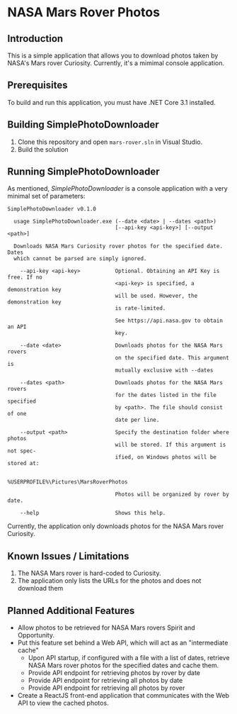 # NASA Mars Rover Photos

## Introduction

This is a simple application that allows you to download photos taken by
NASA's Mars rover Curiosity. Currently, it's a mimimal console application.

## Prerequisites

To build and run this application, you must have .NET Core 3.1 installed.

## Building SimplePhotoDownloader

1. Clone this repository and open `mars-rover.sln` in Visual Studio.
2. Build the solution

## Running SimplePhotoDownloader

As mentioned, _SimplePhotoDownloader_ is a console application with a very
minimal set of parameters:

```
SimplePhotoDownloader v0.1.0

  usage SimplePhotoDownloader.exe (--date <date> | --dates <path>)
                                  [--api-key <api-key>] [--output <path>]

  Downloads NASA Mars Curiosity rover photos for the specified date. Dates
  which cannot be parsed are simply ignored.

    --api-key <api-key>           Optional. Obtaining an API Key is free. If no
                                  <api-key> is specified, a demonstration key
                                  will be used. However, the demonstration key
                                  is rate-limited.

                                  See https://api.nasa.gov to obtain an API
                                  key.

    --date <date>                 Downloads photos for the NASA Mars rovers
                                  on the specified date. This argument is
                                  mutually exclusive with --dates

    --dates <path>                Downloads photos for the NASA Mars rovers
                                  for the dates listed in the file specified
                                  by <path>. The file should consist of one
                                  date per line.

    --output <path>               Specify the destination folder where photos
                                  will be stored. If this argument is not spec-
                                  ified, on Windows photos will be stored at:

                                    %USERPROFILE%\Pictures\MarsRoverPhotos

                                  Photos will be organized by rover by date.

    --help                        Shows this help.
```

Currently, the application only downloads photos for the NASA Mars rover Curiosity.

## Known Issues / Limitations

1. The NASA Mars rover is hard-coded to Curiosity.
2. The application only lists the URLs for the photos and does not download them

## Planned Additional Features

* Allow photos to be retrieved for NASA Mars rovers Spirit and Opportunity.
* Put this feature set behind a Web API, which will act as an "intermediate cache"
    * Upon API startup, if configured with a file with a list of dates, retrieve NASA Mars rover
      photos for the specified dates and cache them.
    * Provide API endpoint for retrieving photos by rover by date
    * Provide API endpoint for retrieving all photos by date
    * Provide API endpoint for retrieving all photos by rover 
* Create a ReactJS front-end application that communicates with the Web API to view the cached
  photos.